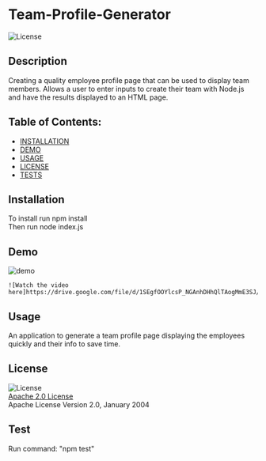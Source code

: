 # Team-Profile-Generator
  ![License](https://img.shields.io/badge/License-Apache_2.0-blue.svg)

  ## Description
  Creating a quality employee profile page that can be used to display team members. Allows a user to enter inputs to create their team with Node.js and have the results displayed to an HTML page.

  ## Table of Contents:
  * [INSTALLATION](#installation)  
  * [DEMO](#demo)  
  * [USAGE](#usage)
  * [LICENSE](#license)  
  * [TESTS](#tests)  


  ## Installation

  To install run npm install  
  Then run node index.js

  ## Demo
  
  ![demo](https://user-images.githubusercontent.com/96558916/154392333-fee69cdf-d86e-4e50-8f11-a069dbbd2f34.png)

    ![Watch the video here]https://drive.google.com/file/d/1SEgfOOYlcsP_NGAnhDHhQlTAogMmE3SJ/view)
    
    

  ## Usage

  An application to generate a team profile page displaying the employees quickly and their info to save time.

  ## License

  ![License](https://img.shields.io/badge/License-Apache_2.0-blue.svg)  
  [Apache 2.0 License](https://opensource.org/licenses/Apache-2.0)  
  Apache License
      Version 2.0, January 2004

  ## Test

  Run command: "npm test"    

